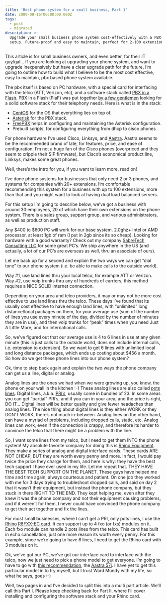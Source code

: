 ```yaml
---
title: 'Best phone system for a small business, Part 1'
date: 2009-08-16T00:00:00.000Z
tags:
  - post
  - migrated
description: >-
  Upgrade your small business phone system cost-effectively with a PBX-based
  setup. Future-proof and easy to maintain, perfect for 2-100 extensions.
---
```


This article is for small business owners, and even better, for their IT guy/gal… If you are looking at upgrading your phone system, and want to upgrade inexpensively but have a clear upgrade path for the future, I’m going to outline how to build what I believe to be the most cost effective, easy to maintain, pbx based phone system available.

The pbx itself is based on PC hardware, with a special card for interfacing with the telco (ATT, Verizon, etc), and a software stack called [PBX in a Flash](http://pbxinaflash.net/). PBX in a Flash (PiaF) was put together [by a few gentlemen](http://pbxinaflash.net/about/) looking for a solid software stack for their telephony needs. Here is what is in the stack:

- [CentOS](http://www.centos.org/) for the OS that everything lies on top of.
- [Asterisk](http://www.asterisk.org/) for the PBX stack.
- [FreePBX](http://www.freepbx.org/) helps in configuring and maintaining the Asterisk configuration.
- Prebuilt scripts, for configuring everything from dhcp to cisco phones

For phone hardware I’ve used Cisco, Linksys, and [Aastra](http://www.aastra.com/). Aastra seems to be the recommended brand of late, for features, price, and ease of configuration. I’m not a huge fan of the Cisco phones (overpriced and they seem to cripple their SIP firmware), but Cisco’s economical product line, Linksys, makes some great phones.

Well, there’s the intro for you, if you want to learn more, read on!

I’ve done phone systems for businesses that only need 2 or 3 phones, and systems for companies with 20+ extensions. I’m comfortable recommending this system for a business with up to 100 extensions, more than that and you might want to look at having dual load balanced servers.

For this setup I’m going to describe below, we’ve got a business with around 30 employees, 20 of which have their own extensions on the phone system. There is a sales group, support group, and various administrators, as well as production staff.

Any $400 to $600 PC will work for our base system. 2.0ghz+ Intel or AMD processor, at least 1gb of ram (I put in 2gb since its so cheap). Looking for hardware with a good warranty? Check out my company [SabreTech Consulting LLC](http://www.sabretechllc.com) for some great PC’s. We ship anywhere in the US (and actually, a lot of our PC’s are overseas as well, thru an associate of ours).

Let me back up for a second and explain the two ways we can get “dial tone” to our phone system (i.e. be able to make calls to the outside world).

Way #1, use land lines thru your local telco, for example ATT or Verizon.
Way #2, use voip trunks thru any of hundreds of carriers, this method requires a NICE SOLID internet connection.

Depending on your area and telco providers, it may or may not be more cost effective to use land lines thru the telco. These days I’ve found that its usually cost effective to have enough land lines, with “unlimited” long distance/local packages on them, for your average use (sum of the number of lines you use every minute of the day, divided by the number of minutes they are in use), and then voip trunks for “peak” times when you need Just A Little More, and for international calls.

So, we’ve figured out that our average use is 4 to 6 lines in use at any given minute (this is just calls to the outside world, does not include internal calls, i.e. extension to extension). So we want to get 6 lines with unlimited local and long distance packages, which ends up costing about $456 a month. So how do we get these phone lines into our phone system?

Ok, time to step back again and explain the two ways the phone company can get us a line, digital or analog.

Analog lines are the ones we had when we were growing up, you know, the phone on your wall in the kitchen :-) These analog lines are also called [pots lines](http://en.wikipedia.org/wiki/Plain_old_telephone_service).
Digital lines, a.k.a. [PRI’s](http://en.wikipedia.org/wiki/Primary_rate_interface), usually come in bundles of 23. In some areas you can get “partial” PRI’s, and if you can in your area, and the price is right, DO IT…  Digital lines will be better quality and give fewer headaches than analog lines. The nice thing about digital lines is they either WORK or they DON’T WORK, there’s not much in-between. Analog lines on the other hand, can have a myriad of problems, including dropped calls, static, etc. Analog lines can work, even if the connection is crappy, and therefore its harder to convince the telco that there might be a problem with the line.

So, I want some lines from my telco, but I need to get them INTO the phone system! My absolute favorite company for doing this is [Rhino Equipment](http://www.rhinoequipment.com/). They make a series of analog and digital interface cards. These cards ARE NOT CHEAP, BUT they are worth every penny and more. In fact, I would pay twice the price they charge for them, and here is why: they have the best tech support I have ever used in my life. Let me repeat that. THEY HAVE THE BEST TECH SUPPORT ON THE PLANET. These guys have helped me time and time again, always courteous and patient. On one job they worked with me for 3 days trying to troubleshoot dropped calls, and said on day 2 that it wasn’t their equipment, but instead the phone company, but they stuck in there RIGHT TO THE END. They kept helping me, even after they knew it was the phone company and not their equipment causing problems, and if it weren’t for them, I never could have convinced the phone company to get their act together and fix the lines.

For most small businesses, where I can’t get a PRI, only pots lines, I use the [Rhino R8FXX-EC card](http://www.rhinoequipment.com/R8FXXcard.html). It can support up to 4 fxo (or fxs) modules on it. Each fxo module can handle 2 pots lines from the telco. This card has built in echo cancellation, just one more reason its worth every penny. For this example, since we’re going to have 6 lines, I need to get the Rhino card with 3 modules on it.

Ok, we’ve got our PC, we’ve got our interface card to interface with the telco, now we just need to pick a phone model to get everyone. I’m going to have to go with [this recommendation](http://nerdvittles.com/index.php?p=207), the [Aastra 57i](http://www.aastra.com/cps/rde/xchg/SID-3D8CCB6A-BC5ACAC2/04/hs.xsl/19703.htm). I have yet to get this particular model in to try myself, but I trust Ward Mundy with my life, so what he says, goes :-)

Well, two pages in and I’ve decided to split this into a multi part article. We’ll call this Part I. Please keep checking back for Part II, where I’ll cover installing and configuring the software stack and your Rhino card.
